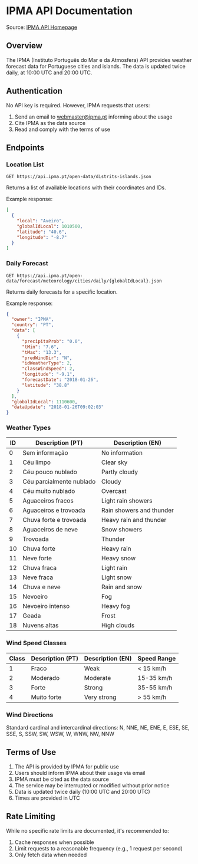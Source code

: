 # IPMA API Documentation

Source: [IPMA API Homepage](https://api.ipma.pt)

## Overview

The IPMA (Instituto Português do Mar e da Atmosfera) API provides weather forecast data for Portuguese cities and islands. The data is updated twice daily, at 10:00 UTC and 20:00 UTC.

## Authentication

No API key is required. However, IPMA requests that users:
1. Send an email to webmaster@ipma.pt informing about the usage
2. Cite IPMA as the data source
3. Read and comply with the terms of use

## Endpoints

### Location List
```
GET https://api.ipma.pt/open-data/distrits-islands.json
```

Returns a list of available locations with their coordinates and IDs.

Example response:
```json
[
  {
    "local": "Aveiro",
    "globalIdLocal": 1010500,
    "latitude": "40.6",
    "longitude": "-8.7"
  }
]
```

### Daily Forecast
```
GET https://api.ipma.pt/open-data/forecast/meteorology/cities/daily/{globalIdLocal}.json
```

Returns daily forecasts for a specific location.

Example response:
```json
{
  "owner": "IPMA",
  "country": "PT",
  "data": [
    {
      "precipitaProb": "0.0",
      "tMin": "7.6",
      "tMax": "13.3",
      "predWindDir": "N",
      "idWeatherType": 2,
      "classWindSpeed": 2,
      "longitude": "-9.1",
      "forecastDate": "2018-01-26",
      "latitude": "38.8"
    }
  ],
  "globalIdLocal": 1110600,
  "dataUpdate": "2018-01-26T09:02:03"
}
```

### Weather Types

| ID | Description (PT) | Description (EN) |
|----|-----------------|-----------------|
| 0 | Sem informação | No information |
| 1 | Céu limpo | Clear sky |
| 2 | Céu pouco nublado | Partly cloudy |
| 3 | Céu parcialmente nublado | Cloudy |
| 4 | Céu muito nublado | Overcast |
| 5 | Aguaceiros fracos | Light rain showers |
| 6 | Aguaceiros e trovoada | Rain showers and thunder |
| 7 | Chuva forte e trovoada | Heavy rain and thunder |
| 8 | Aguaceiros de neve | Snow showers |
| 9 | Trovoada | Thunder |
| 10 | Chuva forte | Heavy rain |
| 11 | Neve forte | Heavy snow |
| 12 | Chuva fraca | Light rain |
| 13 | Neve fraca | Light snow |
| 14 | Chuva e neve | Rain and snow |
| 15 | Nevoeiro | Fog |
| 16 | Nevoeiro intenso | Heavy fog |
| 17 | Geada | Frost |
| 18 | Nuvens altas | High clouds |

### Wind Speed Classes

| Class | Description (PT) | Description (EN) | Speed Range |
|-------|-----------------|-----------------|-------------|
| 1 | Fraco | Weak | < 15 km/h |
| 2 | Moderado | Moderate | 15-35 km/h |
| 3 | Forte | Strong | 35-55 km/h |
| 4 | Muito forte | Very strong | > 55 km/h |

### Wind Directions

Standard cardinal and intercardinal directions: N, NNE, NE, ENE, E, ESE, SE, SSE, S, SSW, SW, WSW, W, WNW, NW, NNW

## Terms of Use

1. The API is provided by IPMA for public use
2. Users should inform IPMA about their usage via email
3. IPMA must be cited as the data source
4. The service may be interrupted or modified without prior notice
5. Data is updated twice daily (10:00 UTC and 20:00 UTC)
6. Times are provided in UTC

## Rate Limiting

While no specific rate limits are documented, it's recommended to:
1. Cache responses when possible
2. Limit requests to a reasonable frequency (e.g., 1 request per second)
3. Only fetch data when needed 